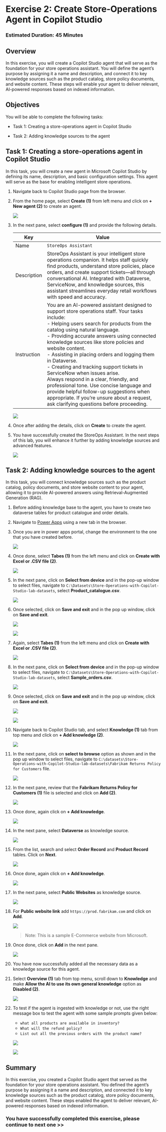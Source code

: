 # Exercise 2: Create Store‑Operations Agent in Copilot Studio

### Estimated Duration: 45 Minutes

## Overview

In this exercise, you will create a Copilot Studio agent that will serve as the foundation for your store operations assistant. You will define the agent’s purpose by assigning it a name and description, and connect it to key knowledge sources such as the product catalog, store policy documents, and website content. These steps will enable your agent to deliver relevant, AI-powered responses based on indexed information.

## Objectives

You will be able to complete the following tasks:

- Task 1: Creating a store-operations agent in Copilot Studio

- Task 2: Adding knowledge sources to the agent

## Task 1: Creating a store-operations agent in Copilot Studio

In this task, you will create a new agent in Microsoft Copilot Studio by defining its name, description, and basic configuration settings. This agent will serve as the base for enabling intelligent store operations.

1. Navigate back to Copilot Studio page from the browser.

1. From the home page, select **Create (1)** from left menu and click on **+ New agent (2)** to create an agent.

   ![](./media/ex2img1.png)

1. In the next pane, select **configure (1)** and provide the following details.

    | Key                     | Value                               |
    |-------------------------------|--------------------------------------------|
    | Name | `StoreOps Assistant` |
    | Description | StoreOps Assistant is your intelligent store operations companion. It helps staff quickly find products, understand store policies, place orders, and create support tickets—all through conversational AI. Integrated with Dataverse, ServiceNow, and knowledge sources, this assistant streamlines everyday retail workflows with speed and accuracy. |
    | Instruction | You are an AI-powered assistant designed to support store operations staff. Your tasks include: <br> - Helping users search for products from the catalog using natural language. <br> - Providing accurate answers using connected knowledge sources like store policies and website content. <br> - Assisting in placing orders and logging them in Dataverse. <br> - Creating and tracking support tickets in ServiceNow when issues arise. <br> Always respond in a clear, friendly, and professional tone. Use concise language and provide helpful follow-up suggestions when appropriate. If you’re unsure about a request, ask clarifying questions before proceeding. |

    ![](./media/ex2img12.png)

1. Once after adding the details, click on **Create** to create the agent.

1. You have successfully created the StoreOps Assistant. In the next steps of this lab, you will enhance it further by adding knowledge sources and advanced features.

   ![](./media/ex2img25.png)

## Task 2: Adding knowledge sources to the agent

In this task, you will connect knowledge sources such as the product catalog, policy documents, and store website content to your agent, allowing it to provide AI-powered answers using Retrieval-Augmented Generation (RAG).

1. Before adding knowledge base to the agent, you have to create two dataverse tables for product catalogue and order details.

1. Navigate to [Power Apps](https://make.powerapps.com/) using a new tab in the browser.

1. Once you are in power apps portal, change the environment to the one that you have created before.

   ![](./media/ex2img9.png)

1. Once done, select **Tabes (1)** from the left menu and click on **Create with Excel or .CSV file (2)**.

   ![](./media/ex2img10.png)

1. In the next pane, click on **Select from device** and in the pop-up window to select files, navigate to `C:\Datasets\Store-Operations-with-Copilot-Studio-lab-datasets`, select **Product_catalogue.csv**.

   ![](./media/ex2img11.png)

1. Once selected, click on **Save and exit** and in the pop up window, click on **Save and exit**.

   ![](./media/ex2img19.png)

   ![](./media/ex2img20.png)

1. Again, select **Tabes (1)** from the left menu and click on **Create with Excel or .CSV file (2)**.

   ![](./media/ex2img10.png)

1. In the next pane, click on **Select from device** and in the pop-up window to select files, navigate to `C:\Datasets\Store-Operations-with-Copilot-Studio-lab-datasets`, select **Sample_orders.csv**.

   ![](./media/ex2img11.png)

1. Once selected, click on **Save and exit** and in the pop up window, click on **Save and exit**.

   ![](./media/ex2img19.png)

   ![](./media/ex2img20.png)

1. Navigate back to Copilot Studio tab, and select **Knowledge (1)** tab from top menu and click on **+ Add knowledge (2)**.

   ![](./media/ex2img4.png)

1. In the next pane, click on **select to browse** option as shown and in the pop up window to select files, navigate to `C:\datasets\Store-Operations-with-Copilot-Studio-lab-datasets\Fabrikam Returns Policy for Customers` file.

   ![](./media/ex2img5.png)

1. In the next pane, review that the **Fabrikam Returns Policy for Customers (1)** file is selected and click on **Add (2)**.

   ![](./media/ex2img6up.png)

1. Once done, again click on **+ Add knowledge**.

   ![](./media/ex2img8.png)

1. In the next pane, select **Dataverse** as knowledge source.

   ![](./media/ex2img14.png)

1. From the list, search and select **Order Record** and **Product Record** tables. Click on **Next**.

   ![](./media/ex2img21.png)

1. Once done, again click on **+ Add knowledge**.

   ![](./media/ex2img8.png)

1. In the next pane, select **Public Websites** as knowledge source.

   ![](./media/ex2img17.png)

1. For **Public website link** add `https://prod.fabrikam.com` and click on **Add**.

   ![](./media/ex2img24.png)

   >Note: This is a sample E-Commerce website from Microsoft.

1. Once done, click on **Add** in the next pane.

   ![](./media/ex2img18.png)

1. You have now successfully added all the necessary data as a knowledge source for this agent.

1. Select **Overview (1)** tab from top menu, scroll down to **Knowledge** and make **Allow the AI to use its own general knowledge** option as **Disabled (2)**.

   ![](./media/ex2img26.png)

1. To test if the agent is ingested with knowledge or not, use the right message box to test the agent with some sample prompts given below:

   - `what all products are available in inventory?`
   - `What will the refund policy?`
   - `List out all the previous orders with the product name?`

   ![](./media/ex2img22.png)

   ![](./media/ex2img23.png)

## Summary

In this exercise, you created a Copilot Studio agent that served as the foundation for your store operations assistant. You defined the agent’s purpose by assigning it a name and description, and connected it to key knowledge sources such as the product catalog, store policy documents, and website content. These steps enabled the agent to deliver relevant, AI-powered responses based on indexed information.

### You have successfully completed this exercise, please continue to next one >>
